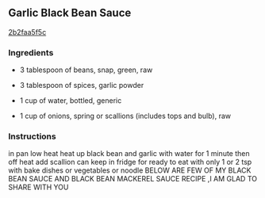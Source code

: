 ## Garlic Black Bean Sauce

[2b2faa5f5c](https://cookpad.com/us/recipes/335642-garlic-black-bean-sauce)

### Ingredients

 - 3 tablespoon of beans, snap, green, raw

 - 3 tablespoon of spices, garlic powder

 - 1 cup of water, bottled, generic

 - 1 cup of onions, spring or scallions (includes tops and bulb), raw

### Instructions

in pan low heat heat up black bean and garlic with water for 1 minute then off heat add scallion can keep in fridge for ready to eat with only 1 or 2 tsp with bake dishes or vegetables or noodle BELOW ARE FEW OF MY BLACK BEAN SAUCE AND BLACK BEAN MACKEREL SAUCE RECIPE ,I AM GLAD TO SHARE WITH YOU